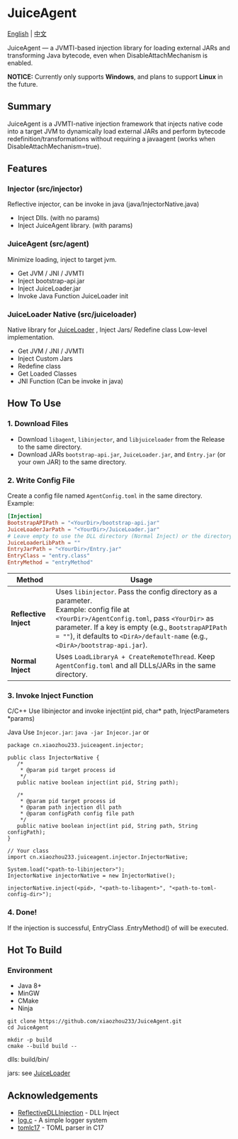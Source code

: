 
# JuiceAgent
[English]() | [中文]()

JuiceAgent — a JVMTI-based injection library for loading external JARs and transforming Java bytecode, even when DisableAttachMechanism is enabled.

**NOTICE:** Currently only supports **Windows**, and plans to support **Linux** in the future.
## Summary
JuiceAgent is a JVMTI-native injection framework that injects native code into a target JVM to dynamically load external JARs and perform bytecode redefinition/transformations without requiring a javaagent (works when DisableAttachMechanism=true).
## Features
### Injector (src/injector)
 Reflective injector, can be invoke in java (java/InjectorNative.java)
- Inject Dlls. (with no params)
- Inject JuiceAgent library. (with params)

### JuiceAgent (src/agent)
 Minimize loading, inject to target jvm.
- Get JVM / JNI / JVMTI
- Inject bootstrap-api.jar
- Inject JuiceLoader.jar
- Invoke Java Function JuiceLoader init

### JuiceLoader Native (src/juiceloader)
 Native library for [JuiceLoader](https://github.com/xiaozhou233/JuiceLoader) , Inject Jars/ Redefine class Low-level implementation.
- Get JVM / JNI / JVMTI
- Inject Custom Jars
- Redefine class
- Get Loaded Classes
- JNI Function (Can be invoke in java)
## How To Use

### 1. Download Files
- Download `libagent`, `libinjector`, and `libjuiceloader` from the Release to the same directory.  
- Download JARs `bootstrap-api.jar`, `JuiceLoader.jar`, and `Entry.jar` (or your own JAR) to the same directory.

### 2. Write Config File
Create a config file named `AgentConfig.toml` in the same directory. Example:

```toml
[Injection]
BootstrapAPIPath = "<YourDir>/bootstrap-api.jar"
JuiceLoaderJarPath = "<YourDir>/JuiceLoader.jar"
# Leave empty to use the DLL directory (Normal Inject) or the directory passed as parameter (Reflective Inject)
JuiceLoaderLibPath = ""
EntryJarPath = "<YourDir>/Entry.jar"
EntryClass = "entry.class"
EntryMethod = "entryMethod"
```
| Method| Usage|
| - | -|
| **Reflective Inject** | Uses `libinjector`. Pass the config directory as a parameter. </br> Example: config file at `<YourDir>/AgentConfig.toml`, pass `<YourDir>` as parameter. If a key is empty (e.g., `BootstrapAPIPath = ""`), it defaults to `<DirA>/default-name` (e.g., `<DirA>/bootstrap-api.jar`). |
| **Normal Inject**     | Uses `LoadLibraryA + CreateRemoteThread`. Keep `AgentConfig.toml` and all DLLs/JARs in the same directory.

### 3. Invoke Inject Function
 C/C++ Use libinjector and invoke inject(int pid, char* path, InjectParameters *params)

 Java Use `Injecor.jar`: `java -jar Injecor.jar`  or
 ``` 
 package cn.xiaozhou233.juiceagent.injector;

public class InjectorNative {
    /*
     * @param pid target process id
     */
    public native boolean inject(int pid, String path);

    /*
     * @param pid target process id
     * @param path injection dll path
     * @param configPath config file path
     */
    public native boolean inject(int pid, String path, String configPath);
}
```
```
// Your class
import cn.xiaozhou233.juiceagent.injector.InjectorNative;

System.load("<path-to-libinjector>");
InjectorNative injectorNative = new InjectorNative();

injectorNative.inject(<pid>, "<path-to-libagent>", "<path-to-toml-config-dir>");
```

### 4. Done!
If the injection is successful, EntryClass .EntryMethod() of <EntryJarPath> will be executed.
## Hot To Build
### Environment
- Java 8+
- MinGW
- CMake
- Ninja
```
git clone https://github.com/xiaozhou233/JuiceAgent.git
cd JuiceAgent

mkdir -p build
cmake --build build --
```
dlls: build/bin/

jars: see [JuiceLoader](https://github.com/xiaozhou233/JuiceLoader)
## Acknowledgements

 - [ReflectiveDLLInjection](https://github.com/stephenfewer/ReflectiveDLLInjection) - DLL Inject
 - [log.c](https://github.com/rxi/log.c) - A simple logger system
 - [tomlc17](https://github.com/cktan/tomlc17) - TOML parser in C17 

